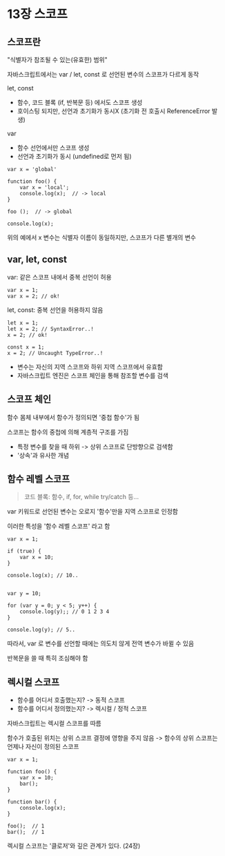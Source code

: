 # 13장 스코프

## 스코프란

"식별자가 참조될 수 있는(유효한) 범위"

자바스크립트에서는 var / let, const 로 선언된 변수의 스코프가 다르게 동작

let, const

- 함수, 코드 블록 (if, 반복문 등) 에서도 스코프 생성
- 호이스팅 되지만, 선언과 초기화가 동시X (초기화 전 호출시 ReferenceError 발생)

var

- 함수 선언에서만 스코프 생성
- 선언과 초기화가 동시 (undefined로 먼저 됨)

```
var x = 'global'

function foo() {
    var x = 'local';
    console.log(x);  // -> local
}

foo ();  // -> global

console.log(x);
```

위의 예에서 x 변수는 식별자 이름이 동일하지만, 스코프가 다른 별개의 변수

## var, let, const

var: 같은 스코프 내에서 중복 선언이 허용

```
var x = 1;
var x = 2; // ok!
```

let, const: 중복 선언을 허용하지 않음

```
let x = 1;
let x = 2; // SyntaxError..!
x = 2; // ok!

const x = 1;
x = 2; // Uncaught TypeError..!
```

- 변수는 자신의 지역 스코프와 하위 지역 스코프에서 유효함
- 자바스크립트 엔진은 스코프 체인을 통해 참조할 변수를 검색

## 스코프 체인

함수 몸체 내부에서 함수가 정의되면 '중첩 함수'가 됨

스코프는 함수의 중첩에 의해 계층적 구조를 가짐

- 특정 변수를 찾을 때 하위 -> 상위 스코프로 단방향으로 검색함
- '상속'과 유사한 개념

## 함수 레벨 스코프

> 코드 블록: 함수, if, for, while try/catch 등...

var 키워드로 선언된 변수는 오로지 '함수'만을 지역 스코프로 인정함

이러한 특성을 '함수 레벨 스코프' 라고 함

```
var x = 1;

if (true) {
    var x = 10;
}

console.log(x); // 10..


var y = 10;

for (var y = 0; y < 5; y++) {
    console.log(y);; // 0 1 2 3 4
}

console.log(y); // 5..

```

따라서, var 로 변수를 선언할 때에는 의도치 않게 전역 변수가 바뀔 수 있음

반복문을 쓸 때 특히 조심해야 함

## 렉시컬 스코프

- 함수를 어디서 호출했는지? -> 동적 스코프
- 함수를 어디서 정의했는지? -> 렉시컬 / 정적 스코프

자바스크립트는 렉시컬 스코프를 따름

함수가 호출된 위치는 상위 스코프 결정에 영향을 주지 않음
-> 함수의 상위 스코프는 언제나 자신이 정의된 스코프

```
var x = 1;

function foo() {
    var x = 10;
    bar();
}

function bar() {
    console.log(x);
}

foo();  // 1
bar();  // 1
```

렉시컬 스코프는 '클로저'와 깊은 관계가 있다. (24장)
